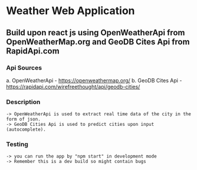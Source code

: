 # Weather Web Application
## Build upon react js using OpenWeatherApi from OpenWeatherMap.org and GeoDB Cites Api from RapidApi.com 

### Api Sources
 a. OpenWeatherApi - https://openweathermap.org/
 b. GeoDB Cites Api - https://rapidapi.com/wirefreethought/api/geodb-cities/

### Description
    -> OpenWeatherApi is used to extract real time data of the city in the form of json.
    -> GeoDB Cities Api is used to predict cities upon input (autocomplete).

### Testing
    -> you can run the app by "npm start" in development mode
    -> Remember this is a dev build so might contain bugs
